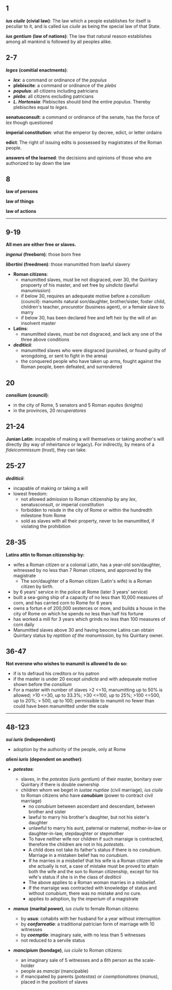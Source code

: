## 1

***ius ciuile*** **(civial law)**: The law which a people establishes for itself is peculiar to it, and is called *ius ciuile* as being the special law of that State.

***ius gentium*** **(law of nations)**: The law that natural reason establishes among all mankind is followed by all peoples alike.

## 2-7

***leges*** **(comitial enactments)**:

- ***lex***: a command or ordinance of the *populus*
- **plebiscite**: a command or ordinance of the *plebs*
- ***populus***: all citizens including patricians
- ***plebs***: all citizens excluding patricians
- ***L. Hortensia***: Plebiscites should bind the entire *populus*. Thereby plebiscites equal to *leges*.

**senatusconsult**: a command or ordinance of the senate, has the force of *lex* though questioned

**imperial constitution**: what the emperor by decree, edict, or letter ordains

**edict**: The right of issuing edits is possessed by magistrates of the Roman people.

**answers of the learned**: the decisions and opinions of those who are authorized to lay down the law

## 8

**law of persons**

**law of things**

**law of actions**

---

## 9-19

**All men are either free or slaves.**

***ingenui*** **(freeborn)**: those born free

***libertini*** **(freedmen)**: those manumitted from lawful slavery

- **Roman citizens**:
  - manumitted slaves, must be not disgraced, over 30, the Quiritary propoerty of his master, and set free by *uindicta* (lawful manumission)
  - if below 30, requires an adequeate motive before a *consilium* (council): manumits natural son/daughter, brother/sister, foster child, children's teacher, *procurator* (business agent), or a female slave to marry
  - if below 30, has been declared free and left heir by the will of an insolvent master
- **Latins**:
  - manumitted slaves, must be not disgraced, and lack any one of the three above conditions
- ***dediticii***: 
  - manumitted slaves who were disgraced (punished, or found guilty of wrongdoing, or sent to fight in the arena)
  - the conquered people who have taken up arms, fought against the Roman people, been defeated, and surrendered

## 20

***consilium*** **(council)**:

- in the city of Rome, 5 senators and 5 Roman *equites* (knights)
- in the provinces, 20 *recuperatores*

## 21-24

**Junian Latin**: incapable of making a will themselves or taking another's will directly (by way of inheirtance or legacy). For indirectly, by means of a *fideicommissum* (trust), they can take.

## 25-27

***dediticii***:

- incapable of making or taking a will
- lowest freedom:
  - not allowed admission to Roman citizenship by any *lex*, senatusconsult, or imperial constitution
  - forbidden to reisde in the city of Rome or within the hundredth milestone from Rome
  - sold as slaves with all their property, never to be manumitted, if violating the prohibition
  
## 28-35

**Latins attin to Roman citizenship by:**

- wifes a Roman citizen or a colonial Latin, has a year-old son/daughter, witnessed by no less than 7 Roman citizens, and approved by the magistrate
  - The son/daughter of a Roman citizen (Latin's wife) is a Roman citizen by birth.
- by 6 years' service in the police at Rome (later 3 years' service)
- built a sea-going ship of a capacity of no less than 10,000 measures of corn, and has carried corn to Rome for 6 years
- owns a fortun e of 200,000 sesterces or more, and builds a house in the city of Rome on which he spends no less than half his fortune
- has worked a mill for 3 years which grinds no less than 100 measures of corn daily
- Manumitted slaves above 30 and having beocme Latins can obtain Quiritary status by *reptition of the manumission*, by his Quiritary owner.

## 36-47

**Not everone who wishes to manumit is allowed to do so:**

- if is to defraud his creditors or his patron
- if the master is under 20 except *uindicta* and with adequeate motive shown before the *consilium*
- For a master with number of slaves >2 <=10, manumitting up to 50% is allowed; >10 <=30, up to 33.3%; >30 <=100, up to 25%; >100 <=500, up to 20%; > 500, up to 100; permissible to manumit no fewer than could have been manumitted under the scale

---

## 48-123

***sui iuris*** **(independent)**

- adoption by the authority of the people, only at Rome

***alieni iuris*** **(dependent on another)**:

- ***potestas***:
  - slaves, in the *potestas* (*iuris gentium*) of their master, bonitary over Quiritary if there is double ownership
  - children whom we beget in *iustae nuptiae* (civil marriage), *ius ciuile* to Roman citizens who have ***conubium*** (power to contract civil marriage)
    - no *conubium* between ascendant and descendant, between brother and sister
    - lawful to marry his brother's daughter, but not his sister's daughter
    - unlawful to marry his aunt, paternal or maternal, mother-in-law or daughter-in-law, stepdaughter or stepmother
    - To have neither wife nor children if such marraige is contracted, therefore the children are not in his *potestats*.
    - A child does not take its father's status if there is no *conubium*. Marriage in a mistaken belief has no *conubium*.
    - If he marries in a misbelief that his wife is a Roman citizen while she actually is not, a case of mistake must be proved to attain both the wife and the son to Roman citizenship, except for his wife's status if she is in the class of *dediticii*
    - The above applies to a Roman woman marries in a misbelief.
    - If the marraige was contracted with knowledge of status and without *conubium*, there was no mistake and no cure.
    - applies to adoption, by the *imperium* of a magistrate
    
- ***manus*** **(marital power)**, *ius ciuile* to female Roman citizens:
  - by ***usus***: cohabits with her husband for a year without interruption
  - by ***confarreatio***: a traditional patrician form of marriage with 10 witnesses
  - by ***coemptio***: imaginary sale, with no less than 5 witnesses
  - not reduced to a servile status
  
- ***mancipium*** **(bondage)**, *ius ciuile* to Roman citizens:
  - an imaginary sale of 5 witnesses and a 6th person as the scale-holder
  - people as *mancipi* (mancipable)
  - if mancipated by parents (*potestas*) or *coemptionatores* (*manus*), placed in the positiont of slaves
  